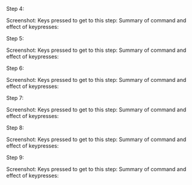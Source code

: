 Step 4:

Screenshot: 
Keys pressed to get to this step:
Summary of command and effect of keypresses:

Step 5:

Screenshot:
Keys pressed to get to this step:
Summary of command and effect of keypresses:

Step 6:

Screenshot:
Keys pressed to get to this step:
Summary of command and effect of keypresses:

Step 7:

Screenshot:
Keys pressed to get to this step:
Summary of command and effect of keypresses:

Step 8:

Screenshot:
Keys pressed to get to this step:
Summary of command and effect of keypresses:

Step 9:

Screenshot:
Keys pressed to get to this step:
Summary of command and effect of keypresses:
